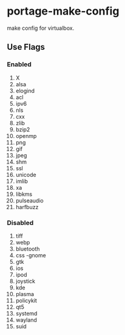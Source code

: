 # portage-make-config
make config for virtualbox.
## Use Flags
### Enabled
1. X 
2. alsa 
3. elogind 
4. acl 
5. ipv6 
6. nls 
7. cxx 
8. zlib 
9. bzip2 
10. openmp 
11. png 
12. gif 
13. jpeg 
14. shm 
15. ssl 
16. unicode 
17. imlib 
18. xa 
19. libkms 
20. pulseaudio 
21. harfbuzz
### Disabled
1. tiff 
2. webp 
3. bluetooth 
4. css -gnome 
5. gtk 
6. ios 
7. ipod 
8. joystick 
9. kde 
10. plasma 
11. policykit 
12. qt5 
13. systemd 
14. wayland 
15. suid
